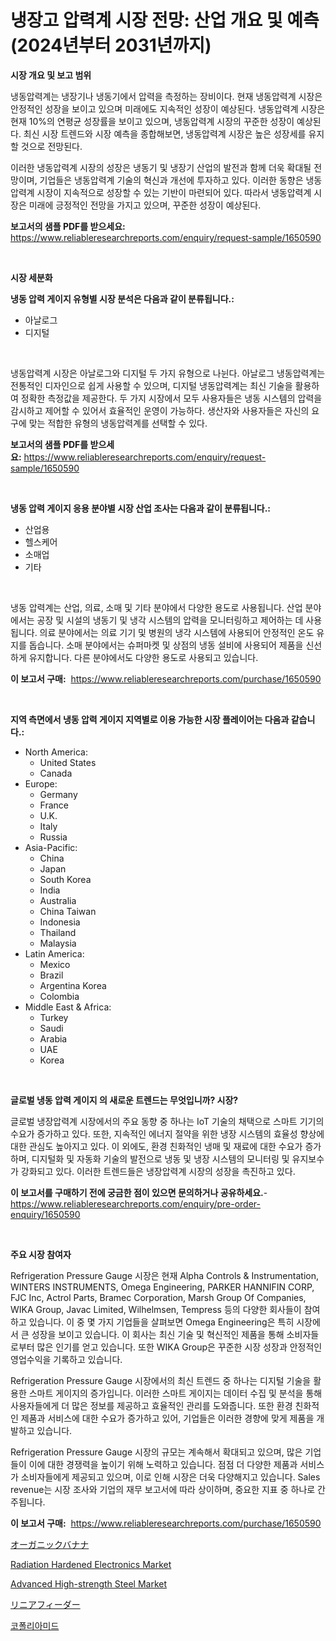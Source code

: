 <p><h1>냉장고 압력계 시장 전망: 산업 개요 및 예측 (2024년부터 2031년까지)</h1></p><p><strong>시장 개요 및 보고 범위</strong></p>
<p><p>냉동압력계는 냉장기나 냉동기에서 압력을 측정하는 장비이다. 현재 냉동압력계 시장은 안정적인 성장을 보이고 있으며 미래에도 지속적인 성장이 예상된다. 냉동압력계 시장은 현재 10%의 연평균 성장률을 보이고 있으며, 냉동압력계 시장의 꾸준한 성장이 예상된다. 최신 시장 트렌드와 시장 예측을 종합해보면, 냉동압력계 시장은 높은 성장세를 유지할 것으로 전망된다. </p><p>이러한 냉동압력계 시장의 성장은 냉동기 및 냉장기 산업의 발전과 함께 더욱 확대될 전망이며, 기업들은 냉동압력계 기술의 혁신과 개선에 투자하고 있다. 이러한 동향은 냉동압력계 시장이 지속적으로 성장할 수 있는 기반이 마련되어 있다. 따라서 냉동압력계 시장은 미래에 긍정적인 전망을 가지고 있으며, 꾸준한 성장이 예상된다.</p></p>
<p><strong>보고서의 샘플 PDF를 받으세요:</strong> <a href="https://www.reliableresearchreports.com/enquiry/request-sample/1650590">https://www.reliableresearchreports.com/enquiry/request-sample/1650590</a></p>
<p>&nbsp;</p>
<p><strong>시장 세분화</strong></p>
<p><strong>냉동 압력 게이지 유형별 시장 분석은 다음과 같이 분류됩니다.:</strong></p>
<p><ul><li>아날로그</li><li>디지털</li></ul></p>
<p>&nbsp;</p>
<p><p>냉동압력계 시장은 아날로그와 디지털 두 가지 유형으로 나뉜다. 아날로그 냉동압력계는 전통적인 디자인으로 쉽게 사용할 수 있으며, 디지털 냉동압력계는 최신 기술을 활용하여 정확한 측정값을 제공한다. 두 가지 시장에서 모두 사용자들은 냉동 시스템의 압력을 감시하고 제어할 수 있어서 효율적인 운영이 가능하다. 생산자와 사용자들은 자신의 요구에 맞는 적합한 유형의 냉동압력계를 선택할 수 있다.</p></p>
<p><strong>보고서의 샘플 PDF를 받으세요:</strong>&nbsp;<a href="https://www.reliableresearchreports.com/enquiry/request-sample/1650590">https://www.reliableresearchreports.com/enquiry/request-sample/1650590</a></p>
<p>&nbsp;</p>
<p><strong> 냉동 압력 게이지 응용 분야별 시장 산업 조사는 다음과 같이 분류됩니다.:</strong></p>
<p><ul><li>산업용</li><li>헬스케어</li><li>소매업</li><li>기타</li></ul></p>
<p>&nbsp;</p>
<p><p>냉동 압력계는 산업, 의료, 소매 및 기타 분야에서 다양한 용도로 사용됩니다. 산업 분야에서는 공장 및 시설의 냉동기 및 냉각 시스템의 압력을 모니터링하고 제어하는 데 사용됩니다. 의료 분야에서는 의료 기기 및 병원의 냉각 시스템에 사용되어 안정적인 온도 유지를 돕습니다. 소매 분야에서는 슈퍼마켓 및 상점의 냉동 설비에 사용되어 제품을 신선하게 유지합니다. 다른 분야에서도 다양한 용도로 사용되고 있습니다.</p></p>
<p><strong>이 보고서 구매:</strong>&nbsp; <a href="https://www.reliableresearchreports.com/purchase/1650590">https://www.reliableresearchreports.com/purchase/1650590</a></p>
<p>&nbsp;</p>
<p><strong>지역 측면에서 냉동 압력 게이지 지역별로 이용 가능한 시장 플레이어는 다음과 같습니다.:</strong></p>
<p><ul>
    <li>
        North America:
        <ul>
            <li>United States</li>
            <li>Canada</li>
        </ul>
    </li>
    <li>
        Europe:
        <ul>
            <li>Germany</li>
            <li>France</li>
            <li>U.K.</li>
            <li>Italy</li>
            <li>Russia</li>
        </ul>
    </li>
    <li>
        Asia-Pacific:
        <ul>
            <li>China</li>
            <li>Japan</li>
            <li>South Korea</li>
            <li>India</li>
            <li>Australia</li>
            <li>China Taiwan</li>
            <li>Indonesia</li>
            <li>Thailand</li>
            <li>Malaysia</li>
        </ul>
    </li>
    <li>
        Latin America:
        <ul>
            <li>Mexico</li>
            <li>Brazil</li>
            <li>Argentina Korea</li>
            <li>Colombia</li>
        </ul>
    </li>
    <li>
        Middle East & Africa:
        <ul>
            <li>Turkey</li>
            <li>Saudi</li>
            <li>Arabia</li>
            <li>UAE</li>
            <li>Korea</li>
        </ul>
    </li>
    </ul></p>
<p>&nbsp;</p>
<p><strong>글로벌 냉동 압력 게이지 의 새로운 트렌드는 무엇입니까? 시장?</strong></p>
<p><p>글로벌 냉장압력계 시장에서의 주요 동향 중 하나는 IoT 기술의 채택으로 스마트 기기의 수요가 증가하고 있다. 또한, 지속적인 에너지 절약을 위한 냉장 시스템의 효율성 향상에 대한 관심도 높아지고 있다. 이 외에도, 환경 친화적인 냉매 및 재료에 대한 수요가 증가하며, 디지털화 및 자동화 기술의 발전으로 냉동 및 냉장 시스템의 모니터링 및 유지보수가 강화되고 있다. 이러한 트렌드들은 냉장압력계 시장의 성장을 촉진하고 있다.</p></p>
<p><strong>이 보고서를 구매하기 전에 궁금한 점이 있으면 문의하거나 공유하세요.</strong>- <a href="https://www.reliableresearchreports.com/enquiry/pre-order-enquiry/1650590">https://www.reliableresearchreports.com/enquiry/pre-order-enquiry/1650590</a></p>
<p>&nbsp;</p>
<p><strong>주요 시장 참여자</strong></p>
<p><p>Refrigeration Pressure Gauge 시장은 현재 Alpha Controls & Instrumentation, WINTERS INSTRUMENTS, Omega Engineering, PARKER HANNIFIN CORP, FJC Inc, Actrol Parts, Bramec Corporation, Marsh Group Of Companies, WIKA Group, Javac Limited, Wilhelmsen, Tempress 등의 다양한 회사들이 참여하고 있습니다. 이 중 몇 가지 기업들을 살펴보면 Omega Engineering은 특히 시장에서 큰 성장을 보이고 있습니다. 이 회사는 최신 기술 및 혁신적인 제품을 통해 소비자들로부터 많은 인기를 얻고 있습니다. 또한 WIKA Group은 꾸준한 시장 성장과 안정적인 영업수익을 기록하고 있습니다.</p><p>Refrigeration Pressure Gauge 시장에서의 최신 트렌드 중 하나는 디지털 기술을 활용한 스마트 게이지의 증가입니다. 이러한 스마트 게이지는 데이터 수집 및 분석을 통해 사용자들에게 더 많은 정보를 제공하고 효율적인 관리를 도와줍니다. 또한 환경 친화적인 제품과 서비스에 대한 수요가 증가하고 있어, 기업들은 이러한 경향에 맞게 제품을 개발하고 있습니다.</p><p>Refrigeration Pressure Gauge 시장의 규모는 계속해서 확대되고 있으며, 많은 기업들이 이에 대한 경쟁력을 높이기 위해 노력하고 있습니다. 점점 더 다양한 제품과 서비스가 소비자들에게 제공되고 있으며, 이로 인해 시장은 더욱 다양해지고 있습니다. Sales revenue는 시장 조사와 기업의 재무 보고서에 따라 상이하며, 중요한 지표 중 하나로 간주됩니다.</p></p>
<p><strong>이 보고서 구매:</strong>&nbsp;&nbsp;<a href="https://www.reliableresearchreports.com/purchase/1650590">https://www.reliableresearchreports.com/purchase/1650590</a></p>
<p><p><a href="https://medium.com/@leigh4852023/%E3%82%AA%E3%83%BC%E3%82%AC%E3%83%8B%E3%83%83%E3%82%AF%E3%83%90%E3%83%8A%E3%83%8A%E5%B8%82%E5%A0%B4%E3%81%AF-2031%E5%B9%B4%E3%81%BE%E3%81%A7%E3%81%AE%E5%B8%82%E5%A0%B4%E3%82%B7%E3%82%A7%E3%82%A2-%E3%82%B5%E3%82%A4%E3%82%BA-%E3%81%8A%E3%82%88%E3%81%B3%E4%BA%88%E6%B8%AC%E3%82%92%E9%87%8D%E7%82%B9%E3%81%AB%E3%81%97%E3%81%A6%E3%81%84%E3%81%BE%E3%81%99-c9e81b10a355">オーガニックバナナ</a></p><p><a href="https://github.com/wwwkeltoum/Market-Research-Report-List-2/blob/main/radiation-hardened-electronics-market.md">Radiation Hardened Electronics Market</a></p><p><a href="https://cat-emmental-94b.notion.site/Advanced-High-strength-Steel-Market-Size-Furnishes-Valuable-Information-Encompassing-Market-Share-M-5e67b5250168415bae66181da7d7c510">Advanced High-strength Steel Market</a></p><p><a href="https://github.com/pepo3k/Market-Research-Report-List-1/blob/main/589234911079.md">リニアフィーダー</a></p><p><a href="https://github.com/FelipeGrrady654556/Market-Research-Report-List-1/blob/main/507590910090.md">코폴리아미드</a></p></p>
